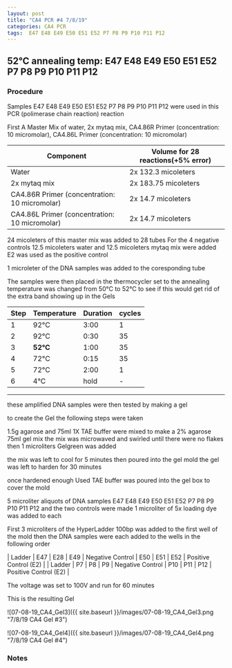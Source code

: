 ```yaml
---
layout: post
title: "CA4 PCR #4 7/8/19"
categories: CA4 PCR
tags:  E47 E48 E49 E50 E51 E52 P7 P8 P9 P10 P11 P12 
---
```


##  52°C annealing temp:  E47 E48 E49 E50 E51 E52 P7 P8 P9 P10 P11 P12

### Procedure

Samples  E47 E48 E49 E50 E51 E52 P7 P8 P9 P10 P11 P12 were used in this PCR (polimerase chain reaction) reaction 

First A Master Mix of water, 2x mytaq mix, CA4.86R Primer (concentration: 10 micromolar), CA4.86L Primer (concentration: 10 micromolar)


|Component| Volume for 28 reactions(+5% error)|
|---------|---------------------------|
|Water| 2x 132.3 micoleters|
|2x mytaq mix| 2x 183.75 micoleters|
|CA4.86R Primer (concentration: 10 micromolar)| 2x 14.7 micoleters|
|CA4.86L Primer (concentration: 10 micromolar)| 2x 14.7 micoleters|

24 micoleters of this master mix was added to 28 tubes 
For the 4 negative controls 12.5 micoleters water and 12.5 micoleters mytaq mix were added
E2 was used as the positive control

1 microleter of the DNA samples was added to the coresponding tube

The samples were then placed in the thermocycler set to 
the annealing temperature was changed from 50°C to 52°C to see if this would get rid of the extra band showing up in the Gels

|Step|Temperature|Duration|cycles|
|----|-------|--------|-------|
|1|92°C|3:00|1|
|2|92°C|0:30|35|
|3|**52°C**|1:00|35|
|4|72°C|0:15|35|
|5|72°C|2:00|1|
|6|4°C|hold|-|

___________

these amplified DNA samples were then tested by making a gel

to create the Gel the following steps were taken 

1.5g agarose and 75ml 1X TAE buffer were mixed to make a 2% agarose 75ml gel mix 
the mix was microwaved and swirled until there were no flakes 
then 1 microliters Gelgreen was added

the mix was left to cool for 5 minutes then poured into the gel mold
the gel was left to harden for 30 minutes 

once hardened enough Used TAE buffer was poured into the gel box to cover the mold

5 microliter aliquots of DNA samples E47 E48 E49 E50 E51 E52 P7 P8 P9 P10 P11 P12 and the two controls were made 
1 microliter of 5x loading dye was added to each

First 3 microliters of the HyperLadder 100bp was added to the first well of the mold 
then the DNA samples were each added to the wells in the following order 


| Ladder | E47 | E28 | E49 | Negative Control | E50 | E51 | E52 | Positive Control (E2) |
| Ladder | P7 | P8 | P9 | Negative Control | P10 | P11 | P12 | Positive Control (E2) |


The voltage was set to 100V and run for 60 minutes


This is the resulting Gel

![07-08-19_CA4_Gel3]({{ site.baseurl }}/images/07-08-19_CA4_Gel3.png "7/8/19 CA4 Gel #3")

![07-08-19_CA4_Gel4]({{ site.baseurl }}/images/07-08-19_CA4_Gel4.png "7/8/19 CA4 Gel #4")


### Notes
